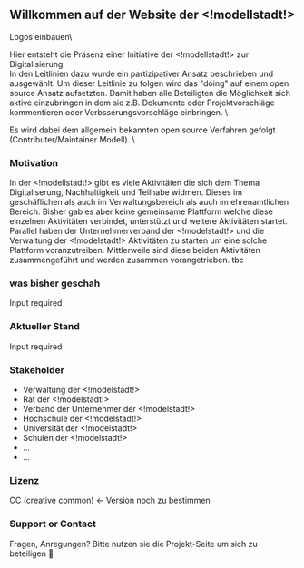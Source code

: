 ## Willkommen auf der Website der <!modellstadt!>  

<todo> Logos einbauen\   


Hier entsteht die Präsenz einer Initiative der <!modellstadt!> zur Digitalisierung.\
In den Leitlinien dazu wurde ein partizipativer Ansatz beschrieben und ausgewählt. Um dieser Leitlinie zu folgen wird das "doing" auf einem open source Ansatz aufsetzten. Damit haben alle Beteiligten die Möglichkeit sich aktive einzubringen in dem sie z.B. Dokumente oder Projektvorschläge kommentieren oder Verbsserungsvorschläge einbringen.      \


Es wird dabei dem allgemein bekannten open source Verfahren gefolgt (Contributer/Maintainer Modell).    \ 


### Motivation
In der <!modellstadt!> gibt es viele Aktivitäten die sich dem Thema Digitaliserung, Nachhaltigkeit und Teilhabe widmen. Dieses im geschäflichen als auch im Verwaltungsbereich als auch im ehrenamtlichen Bereich. Bisher gab es aber keine gemeinsame Plattform welche diese einzelnen Aktivitäten verbindet, unterstützt und weitere Aktivitäten startet.   
Parallel haben der Unternehmerverband der <!modelstadt!> und die Verwaltung der <!modelstadt!> Aktivitäten zu starten um eine solche Plattform voranzutreiben. Mittlerweile sind diese beiden Aktivitäten zusammengeführt und werden zusammen vorangetrieben.
tbc


### was bisher geschah
Input required


### Aktueller Stand
Input required


### Stakeholder
+ Verwaltung der <!modelstadt!>
+ Rat der <!modelstadt!>
+ Verband der Unternehmer der <!modelstadt!>
+ Hochschule der <!modelstadt!>
+ Universität der <!modelstadt!>
+ Schulen der <!modelstadt!>
+ ...
+ ...


### Lizenz
CC (creative common) <- Version noch zu bestimmen


### Support or Contact
Fragen, Anregungen? Bitte nutzen sie die Projekt-Seite um sich zu beteiligen 🙂
